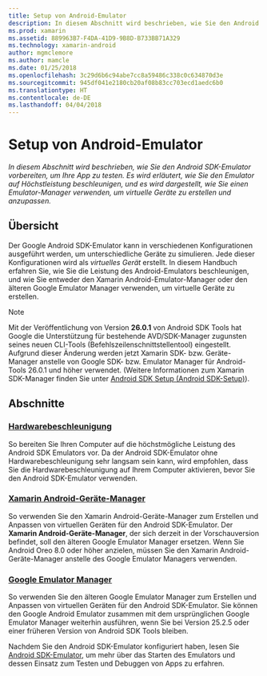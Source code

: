 ```yaml
---
title: Setup von Android-Emulator
description: In diesem Abschnitt wird beschrieben, wie Sie den Android SDK-Emulator vorbereiten, um Ihre App zu testen. Es wird erläutert, wie Sie den Emulator auf Höchstleistung beschleunigen, und es wird dargestellt, wie Sie einen Emulator-Manager verwenden, um virtuelle Geräte zu erstellen und anzupassen.
ms.prod: xamarin
ms.assetid: 889963B7-F4DA-41D9-9B8D-B733BB71A329
ms.technology: xamarin-android
author: mgmclemore
ms.author: mamcle
ms.date: 01/25/2018
ms.openlocfilehash: 3c29d6b6c94abe7cc8a59486c338c0c634870d3e
ms.sourcegitcommit: 945df041e2180cb20af08b83cc703ecd1aedc6b0
ms.translationtype: HT
ms.contentlocale: de-DE
ms.lasthandoff: 04/04/2018
---
```

# <a name="android-emulator-setup"></a>Setup von Android-Emulator

_In diesem Abschnitt wird beschrieben, wie Sie den Android SDK-Emulator vorbereiten, um Ihre App zu testen. Es wird erläutert, wie Sie den Emulator auf Höchstleistung beschleunigen, und es wird dargestellt, wie Sie einen Emulator-Manager verwenden, um virtuelle Geräte zu erstellen und anzupassen._


## <a name="overview"></a>Übersicht

Der Google Android SDK-Emulator kann in verschiedenen Konfigurationen ausgeführt werden, um unterschiedliche Geräte zu simulieren. Jede dieser Konfigurationen wird als _virtuelles Gerät_ erstellt. In diesem Handbuch erfahren Sie, wie Sie die Leistung des Android-Emulators beschleunigen, und wie Sie entweder den Xamarin Android-Emulator-Manager oder den älteren Google Emulator Manager verwenden, um virtuelle Geräte zu erstellen.


> [!NOTE]
> Mit der Veröffentlichung von Version **26.0.1** von Android SDK Tools hat Google die Unterstützung für bestehende AVD/SDK-Manager zugunsten seines neuen CLI-Tools (Befehlszeilenschnittstellentool) eingestellt. Aufgrund dieser Änderung werden jetzt Xamarin SDK- bzw. Geräte-Manager anstelle von Google SDK- bzw. Emulator Manager für Android-Tools 26.0.1 und höher verwendet. (Weitere Informationen zum Xamarin SDK-Manager finden Sie unter [Android SDK Setup (Android SDK-Setup)](~/android/get-started/installation/android-sdk.md)).


## <a name="sections"></a>Abschnitte

### <a name="hardware-accelerationandroidget-startedinstallationandroid-emulatorhardware-accelerationmd"></a>[Hardwarebeschleunigung](~/android/get-started/installation/android-emulator/hardware-acceleration.md)

So bereiten Sie Ihren Computer auf die höchstmögliche Leistung des Android SDK Emulators vor. Da der Android SDK-Emulator ohne Hardwarebeschleunigung sehr langsam sein kann, wird empfohlen, dass Sie die Hardwarebeschleunigung auf Ihrem Computer aktivieren, bevor Sie den Android SDK-Emulator verwenden.

### <a name="xamarin-android-device-managerandroidget-startedinstallationandroid-emulatorxamarin-device-managermd"></a>[Xamarin Android-Geräte-Manager](~/android/get-started/installation/android-emulator/xamarin-device-manager.md)

So verwenden Sie den Xamarin Android-Geräte-Manager zum Erstellen und Anpassen von virtuellen Geräten für den Android SDK-Emulator. Der **Xamarin Android-Geräte-Manager**, der sich derzeit in der Vorschauversion befindet, soll den älteren Google Emulator Manager ersetzen. Wenn Sie Android Oreo 8.0 oder höher anzielen, müssen Sie den Xamarin Android-Geräte-Manager anstelle des Google Emulator Managers verwenden.

### <a name="google-emulator-managerandroidget-startedinstallationandroid-emulatorgoogle-emulator-managermd"></a>[Google Emulator Manager](~/android/get-started/installation/android-emulator/google-emulator-manager.md)

So verwenden Sie den älteren Google Emulator Manager zum Erstellen und Anpassen von virtuellen Geräten für den Android SDK-Emulator. Sie können den Google Android Emulator zusammen mit dem ursprünglichen Google Emulator Manager weiterhin ausführen, wenn Sie bei Version 25.2.5 oder einer früheren Version von Android SDK Tools bleiben.

Nachdem Sie den Android SDK-Emulator konfiguriert haben, lesen Sie [Android SDK-Emulator](~/android/deploy-test/debugging/android-sdk-emulator/index.md), um mehr über das Starten des Emulators und dessen Einsatz zum Testen und Debuggen von Apps zu erfahren.
